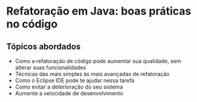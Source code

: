 # Refatoração em Java: boas práticas no código

## Tópicos abordados

- Como a refatoração de código pode aumentar sua qualidade, sem alterar suas funcionalidades
- Técnicas das mais simples às mais avançadas de refatoração
- Como o Eclipse IDE pode te ajudar nessa tarefa
- Como evitar a deterioração do seu sistema
- Aumente a velocidade de desenvolvimento
